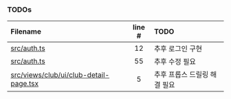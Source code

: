 ### TODOs
| Filename | line # | TODO |
|:------|:------:|:------|
| [src/auth.ts](src/auth.ts#L12) | 12 | 추후 로그인 구현 |
| [src/auth.ts](src/auth.ts#L55) | 55 | 추후 수정 필요 |
| [src/views/club/ui/club-detail-page.tsx](src/views/club/ui/club-detail-page.tsx#L5) | 5 | 추후 프롭스 드릴링 해결 필요 |
